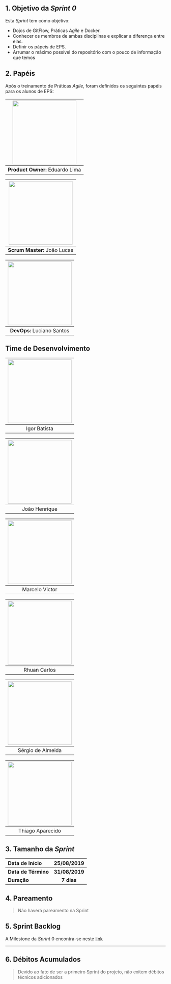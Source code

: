 ## 1. Objetivo da _Sprint 0_

<p align="justify">Esta <i>Sprint</i> tem como objetivo:</p>

- Dojos de GitFlow, Práticas _Agile_ e Docker.
- Conhecer os membros de ambas disciplinas e explicar a diferença entre elas.
- Definir os pápeis de EPS.
- Arrumar o máximo possível do repositório com o pouco de informação que temos

## 2. Papéis

Após o treinamento de Práticas _Agile_, foram definidos os seguintes papéis para os alunos de EPS: </p>

| <img src=" https://i.ibb.co/4gqXmYg/eduardolima.png" width="200" height="200"/>
|:--:|
| **Product Owner:**  Eduardo Lima |

| <img src="https://i.ibb.co/xGd3zdH/joaolucas.png" width="200" height="200"/>
|:--:|
| **Scrum Master:** João Lucas|

| <img src="https://i.ibb.co/NxTMn7m/lucianosantos.png" width="200" height="200"/>
|:--:|
| **DevOps:** Luciano Santos|

## Time de Desenvolvimento

| <img src="https://i.ibb.co/s9Vr8qc/igor.png" width="200" height="200"/>
|:--:|
| Igor Batista |

| <img src="https://i.ibb.co/Wft4bC6/joaohenrique.png" width="200" height="200"/>
|:--:|
| João Henrique |

| <img src="https://i.ibb.co/0X55hLW/marcelo.png" width="200" height="200"/>
|:--:|
| Marcelo Victor |

| <img src="https://i.ibb.co/mhCz5gb/rhuan.png" width="200" height="200"/>
|:--:|
| Rhuan Carlos |

| <img src="https://i.ibb.co/2P6p1Vx/sergio.png" width="200" height="200"/>
|:--:|
| Sérgio de Almeida |

| <img src="https://i.ibb.co/741s3JW/thiago.png" width="200" height="200"/>
|:--:|
| Thiago Aparecido |


## 3. Tamanho da _Sprint_

| Data de Início | 25/08/2019 |
|:--|:--:|
| **Data de Término** | **31/08/2019** |
| **Duração** | **7 dias** |


## 4. Pareamento

> Não haverá pareamento na Sprint


## 5. Sprint Backlog

A Milestone da _Sprint_ 0 encontra-se neste [link](https://github.com/fga-eps-mds/2019.2-ArBC/milestone/1)

-------

## 6. Débitos Acumulados

> Devido ao fato de ser a primeiro Sprint do projeto, não exitem débitos técnicos adicionados
